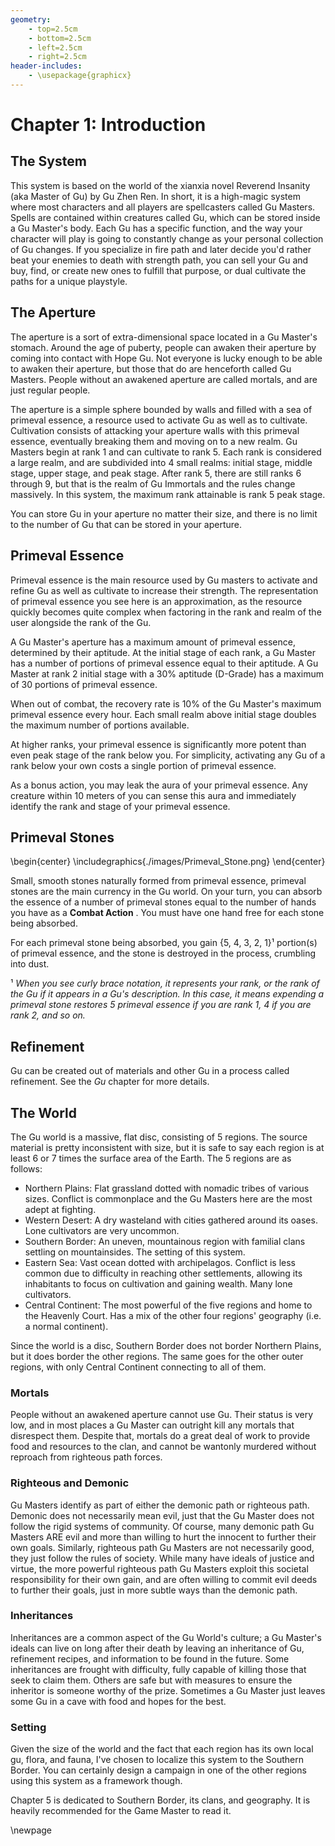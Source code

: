 ```yaml
---
geometry:
    - top=2.5cm
    - bottom=2.5cm
    - left=2.5cm
    - right=2.5cm
header-includes:
    - \usepackage{graphicx}
---
```


# Chapter 1: Introduction

## The System
This system is based on the world of the xianxia novel Reverend Insanity (aka Master of Gu) by Gu Zhen Ren. In short, it is a high-magic system where most characters and all players are spellcasters called Gu Masters. Spells are contained within creatures called Gu, which can be stored inside a Gu Master's body. Each Gu has a specific function, and the way your character will play is going to constantly change as your personal collection of Gu changes. If you specialize in fire path and later decide you'd rather beat your enemies to death with strength path, you can sell your Gu and buy, find, or create new ones to fulfill that purpose, or dual cultivate the paths for a unique playstyle.

## The Aperture
The aperture is a sort of extra-dimensional space located in a Gu Master's stomach. Around the age of puberty, people can awaken their aperture by coming into contact with Hope Gu. Not everyone is lucky enough to be able to awaken their aperture, but those that do are henceforth called Gu Masters. People without an awakened aperture are called mortals, and are just regular people.

The aperture is a simple sphere bounded by walls and filled with a sea of primeval essence, a resource used to activate Gu as well as to cultivate. Cultivation consists of attacking your aperture walls with this primeval essence, eventually breaking them and moving on to a new realm. Gu Masters begin at rank 1 and can cultivate to rank 5. Each rank is considered a large realm, and are subdivided into 4 small realms: initial stage, middle stage, upper stage, and peak stage. After rank 5, there are still ranks 6 through 9, but that is the realm of Gu Immortals and the rules change massively. In this system, the maximum rank attainable is rank 5 peak stage.

You can store Gu in your aperture no matter their size, and there is no limit to the number of Gu that can be stored in your aperture.

## Primeval Essence
Primeval essence is the main resource used by Gu masters to activate and refine Gu as well as cultivate to increase their strength. The representation of primeval essence you see here is an approximation, as the resource quickly becomes quite complex when factoring in the rank and realm of the user alongside the rank of the Gu.

A Gu Master's aperture has a maximum amount of primeval essence, determined by their aptitude. At the initial stage of each rank, a Gu Master has a number of portions of primeval essence equal to their aptitude. A Gu Master at rank 2 initial stage with a 30% aptitude (D-Grade) has a maximum of 30 portions of primeval essence. 

When out of combat, the recovery rate is 10% of the Gu Master's maximum primeval essence every hour. Each small realm above initial stage doubles the maximum number of portions available.

At higher ranks, your primeval essence is significantly more potent than even peak stage of the rank below you. For simplicity, activating any Gu of a rank below your own costs a single portion of primeval essence.

As a bonus action, you may leak the aura of your primeval essence. Any creature within 10 meters of you can sense this aura and immediately identify the rank and stage of your primeval essence.

## Primeval Stones
\begin{center}
\includegraphics{./images/Primeval_Stone.png}
\end{center}

Small, smooth stones naturally formed from primeval essence, primeval stones are the main currency in the Gu world. On your turn, you can absorb the essence of a number of primeval stones equal to the number of hands you have as a **Combat Action** . You must have one hand free for each stone being absorbed.

For each primeval stone being absorbed, you gain {5, 4, 3, 2, 1}¹ portion(s) of primeval essence, and the stone is destroyed in the process, crumbling into dust. 

¹ *When you see curly brace notation, it represents your rank, or the rank of the Gu if it appears in a Gu's description. In this case, it means expending a primeval stone restores 5 primeval essence if you are rank 1, 4 if you are rank 2, and so on.*

## Refinement
Gu can be created out of materials and other Gu in a process called refinement. See the *Gu* chapter for more details.

## The World
The Gu world is a massive, flat disc, consisting of 5 regions. The source material is pretty inconsistent with size, but it is safe to say each region is at least 6 or 7 times the surface area of the Earth. The 5 regions are as follows:

- Northern Plains: Flat grassland dotted with nomadic tribes of various sizes. Conflict is commonplace and the Gu Masters here are the most adept at fighting.
- Western Desert: A dry wasteland with cities gathered around its oases. Lone cultivators are very uncommon.
- Southern Border: An uneven, mountainous region with familial clans settling on mountainsides. The setting of this system.
- Eastern Sea: Vast ocean dotted with archipelagos. Conflict is less common due to difficulty in reaching other settlements, allowing its inhabitants to focus on cultivation and gaining wealth. Many lone cultivators.
- Central Continent: The most powerful of the five regions and home to the Heavenly Court. Has a mix of the other four regions' geography (i.e. a normal continent).

Since the world is a disc, Southern Border does not border Northern Plains, but it does border the other regions. The same goes for the other outer regions, with only Central Continent connecting to all of them.

### Mortals
People without an awakened aperture cannot use Gu. Their status is very low, and in most places a Gu Master can outright kill any mortals that disrespect them. Despite that, mortals do a great deal of work to provide food and resources to the clan, and cannot be wantonly murdered without reproach from righteous path forces.

### Righteous and Demonic
Gu Masters identify as part of either the demonic path or righteous path. Demonic does not necessarily mean evil, just that the Gu Master does not follow the rigid systems of community. Of course, many demonic path Gu Masters ARE evil and more than willing to hurt the innocent to further their own goals. Similarly, righteous path Gu Masters are not necessarily good, they just follow the rules of society. While many have ideals of justice and virtue, the more powerful righteous path Gu Masters exploit this societal responsibility for their own gain, and are often willing to commit evil deeds to further their goals, just in more subtle ways than the demonic path.

### Inheritances
Inheritances are a common aspect of the Gu World's culture; a Gu Master's ideals can live on long after their death by leaving an inheritance of Gu, refinement recipes, and information to be found in the future. Some inheritances are frought with difficulty, fully capable of killing those that seek to claim them. Others are safe but with measures to ensure the inheritor is someone worthy of the prize. Sometimes a Gu Master just leaves some Gu in a cave with food and hopes for the best.

### Setting
Given the size of the world and the fact that each region has its own local gu, flora, and fauna, I've chosen to localize this system to the Southern Border. You can certainly design a campaign in one of the other regions using this system as a framework though.

Chapter 5 is dedicated to Southern Border, its clans, and geography. It is heavily recommended for the Game Master to read it.

\newpage